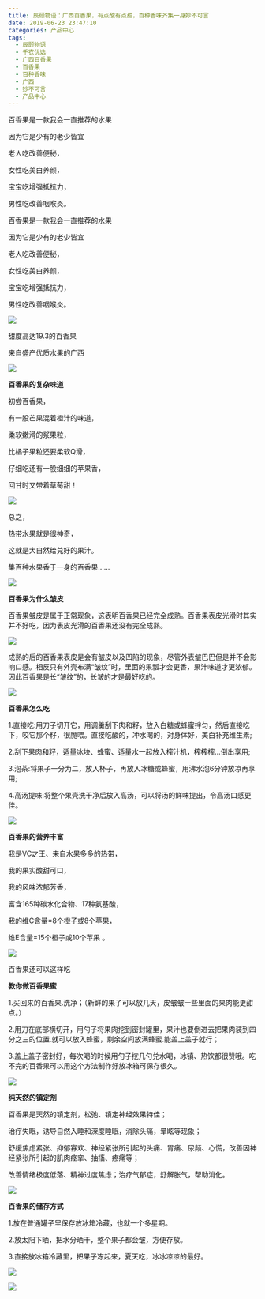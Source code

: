 ```yaml
---
title: 辰颐物语：广西百香果，有点酸有点甜，百种香味齐集一身妙不可言
date: 2019-06-23 23:47:10
categories: 产品中心
tags:
  - 辰颐物语
  - 千农优选
  - 广西百香果
  - 百香果
  - 百种香味
  - 广西
  - 妙不可言
  - 产品中心
---
```


百香果是一款我会一直推荐的水果

因为它是少有的老少皆宜

老人吃改善便秘，

女性吃美白养颜，

宝宝吃增强抵抗力，

男性吃改善咽喉炎。

<!-- more -->


百香果是一款我会一直推荐的水果

因为它是少有的老少皆宜

老人吃改善便秘，

女性吃美白养颜，

宝宝吃增强抵抗力，

男性吃改善咽喉炎。

![](//upload-images.jianshu.io/upload_images/15717308-21b061c4f6f92cff?imageMogr2/auto-orient/strip%7CimageView2/2/w/512/format/webp)

甜度高达19.3的百香果

来自盛产优质水果的广西

![](//upload-images.jianshu.io/upload_images/15717308-f024d0c3ec2a9386?imageMogr2/auto-orient/strip%7CimageView2/2/w/512/format/webp)

**百香果的复杂味道**

初尝百香果，

有一股芒果混着橙汁的味道，

柔软嫩滑的浆果粒，

比橘子果粒还要柔软Q滑，

仔细吃还有一股细细的苹果香，

回甘时又带着草莓甜！

![](//upload-images.jianshu.io/upload_images/15717308-c3c8bb05b2a4f6b2?imageMogr2/auto-orient/strip%7CimageView2/2/w/512/format/webp)

总之，

热带水果就是很神奇，

这就是大自然给兑好的果汁。

集百种水果香于一身的百香果……

![](//upload-images.jianshu.io/upload_images/15717308-c24c220d78ed6dcd?imageMogr2/auto-orient/strip%7CimageView2/2/w/512/format/webp)

**百香果为什么皱皮**

百香果皱皮是属于正常现象，这表明百香果已经完全成熟。百香果表皮光滑时其实并不好吃，因为表皮光滑的百香果还没有完全成熟。

![](//upload-images.jianshu.io/upload_images/15717308-2890886f87ace496?imageMogr2/auto-orient/strip%7CimageView2/2/w/512/format/webp)

成熟的后的百香果表皮是会有皱皮以及凹陷的现象，尽管外表皱巴巴但是并不会影响口感。相反只有外壳布满“皱纹”时，里面的果瓢才会更香，果汁味道才更浓郁。因此百香果是长“皱纹”的，长皱的才是最好吃的。

![](//upload-images.jianshu.io/upload_images/15717308-3b506e7cd05aa616?imageMogr2/auto-orient/strip%7CimageView2/2/w/512/format/webp)

**百香果怎么吃**

1.直接吃:用刀子切开它，用调羹刮下肉和籽，放入白糖或蜂蜜拌匀，然后直接吃下，咬它那个籽，很脆喂。直接吃酸的，冲水喝的，对身体好，美白补充维生素;

2.刮下果肉和籽，适量冰块、蜂蜜、适量水一起放入榨汁机，榨榨榨…倒出享用;

3.泡茶:将果子一分为二，放入杯子，再放入冰糖或蜂蜜，用沸水泡6分钟放凉再享用;

4.高汤提味:将整个果壳洗干净后放入高汤，可以将汤的鲜味提出，令高汤口感更佳。

![](//upload-images.jianshu.io/upload_images/15717308-b0c8e93526241609?imageMogr2/auto-orient/strip%7CimageView2/2/w/512/format/webp)

**百香果的营养丰富**

我是VC之王、来自水果多多的热带，

我的果实酸甜可口，

我的风味浓郁芳香，

富含165种碳水化合物、17种氨基酸，

我的维C含量=8个橙子或8个苹果，

维E含量=15个橙子或10个苹果 。

![](//upload-images.jianshu.io/upload_images/15717308-1d2721b1af2aae7e?imageMogr2/auto-orient/strip%7CimageView2/2/w/512/format/webp)

百香果还可以这样吃

**教你做百香果蜜**

1.买回来的百香果.洗净；（新鲜的果子可以放几天，皮皱皱一些里面的果肉能更甜点。）

2.用刀在底部横切开，用勺子将果肉挖到密封罐里，果汁也要倒进去把果肉装到四分之三的位置.就可以放入蜂蜜，剩余空间放满蜂蜜.能盖上盖子就行；

3.盖上盖子密封好，每次喝的时候用勺子挖几勺兑水喝，冰镇、热饮都很赞哦。吃不完的百香果可以用这个方法制作好放冰箱可保存很久。

![](//upload-images.jianshu.io/upload_images/15717308-d19ad212a89d6fbf?imageMogr2/auto-orient/strip%7CimageView2/2/w/512/format/webp)

**纯天然的镇定剂**

百香果是天然的镇定剂，松弛、镇定神经效果特佳；

治疗失眠，诱导自然入睡和深度睡眠，消除头痛，晕眩等现象；

舒缓焦虑紧张、抑郁寡欢、神经紧张所引起的头痛、胃痛、尿频、心慌，改善因神经紧张所引起的肌肉痉挛、抽搐、疼痛等；

改善情绪极度低落、精神过度焦虑；治疗气郁症，舒解胀气，帮助消化。

![](//upload-images.jianshu.io/upload_images/15717308-2bb4e4780cd106c5?imageMogr2/auto-orient/strip%7CimageView2/2/w/512/format/webp)

**百香果的储存方式**

1.放在普通罐子里保存放冰箱冷藏，也就一个多星期。

2.放太阳下晒，把水分晒干，整个果子都会皱，方便存放。

3.直接放冰箱冷藏里，把果子冻起来，夏天吃，冰冰凉凉的最好。

![](//upload-images.jianshu.io/upload_images/15717308-e221f16e73f2f25a?imageMogr2/auto-orient/strip%7CimageView2/2/w/512/format/webp)

![](//upload-images.jianshu.io/upload_images/15717308-18f4dd38d2620497?imageMogr2/auto-orient/strip%7CimageView2/2/w/512/format/webp)


